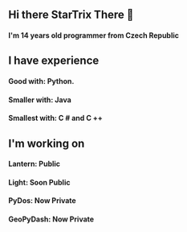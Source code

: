## Hi there StarTrix There  👋
#### I'm 14 years old programmer from Czech Republic
## I have experience
#### Good  with: Python.
#### Smaller with: Java
#### Smallest with: C # and C ++
## I'm working on
#### Lantern: Public
#### Light: Soon Public
#### PyDos: Now Private
#### GeoPyDash: Now Private
